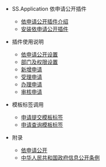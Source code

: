 - SS.Application 依申请公开插件

  - [依申请公开插件介绍](readme.md)
  - [安装依申请公开插件](install.md)

- 插件使用说明

  - [依申请公开设置](settings.md)
  - [部门及权限设置](departments.md)
  - [新增申请](add.md)
  - [受理申请](accept.md)
  - [办理申请](reply.md)
  - [审核申请](check.md)

- 模板标签调用

  - [申请提交模板标签](stlSubmit.md)
  - [申请查询模板标签](stlQuery.md)

- 附录

  - [依申请公开](summary.md)
  - [中华人民共和国政府信息公开条例](law.md)
